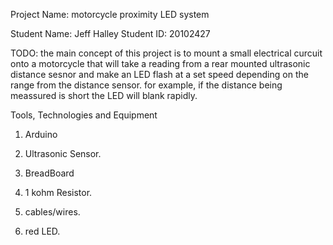Project Name: motorcycle proximity LED system

Student Name: Jeff Halley   Student ID: 20102427

  TODO: the main concept of this project is to mount a small electrical curcuit onto a motorcycle that will take a reading from a rear mounted ultrasonic distance sesnor and make an LED flash at a set speed depending on the range from the distance sensor. for example, if the distance being meassured is short the LED will blank rapidly.

Tools, Technologies and Equipment

1. Arduino 

2. Ultrasonic Sensor.

3. BreadBoard

4. 1 kohm Resistor.

5. cables/wires.

6. red LED.
